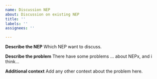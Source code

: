 ```yaml
---
name: Discussion NEP
about: Discussion on existing NEP
title: ''
labels: ''
assignees: ''

---
```


**Describe the NEP**
Which NEP want to discuss.

**Describe the problem**
There have some problems ... about NEPx, and i think...

**Additional context**
Add any other context about the problem here.
